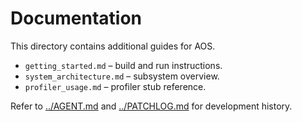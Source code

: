 # Documentation

This directory contains additional guides for AOS.

- `getting_started.md` – build and run instructions.
- `system_architecture.md` – subsystem overview.
- `profiler_usage.md` – profiler stub reference.

Refer to [../AGENT.md](../AGENT.md) and [../PATCHLOG.md](../PATCHLOG.md) for development history.
